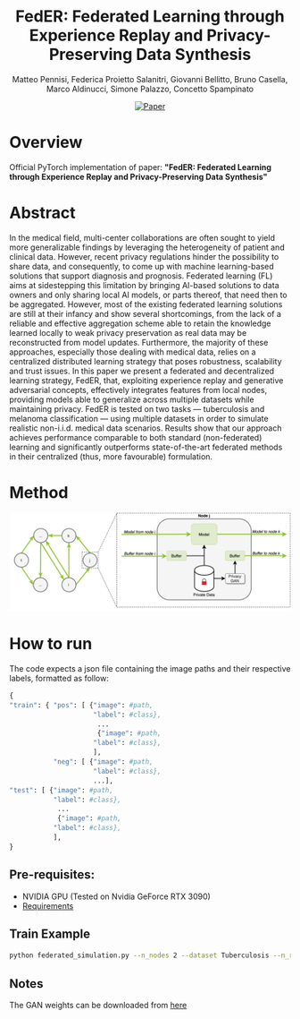 <div align="center">

# FedER: Federated Learning through Experience Replay and Privacy-Preserving Data Synthesis
Matteo Pennisi, Federica Proietto Salanitri, Giovanni Bellitto, Bruno Casella, Marco Aldinucci, Simone Palazzo, Concetto Spampinato

[![Paper](http://img.shields.io/badge/paper-arxiv.2206.10048-B31B1B.svg)](https://arxiv.org/abs/2206.10048)

</div>

# Overview
Official PyTorch implementation of paper: <b>"FedER: Federated Learning through Experience Replay and Privacy-Preserving Data Synthesis"</b>

# Abstract
 In the medical field, multi-center collaborations are often sought to yield more generalizable findings by leveraging the heterogeneity of patient and clinical data. However, recent privacy regulations hinder the possibility to share data, and consequently, to come up with machine learning-based solutions that support diagnosis and prognosis. Federated learning (FL) aims at sidestepping this limitation by bringing AI-based solutions to data owners and only sharing local AI models, or parts thereof, that need then to be aggregated. However, most of the existing federated learning solutions are still at their infancy and show several shortcomings, from the lack of a reliable and effective aggregation scheme able to retain the knowledge learned locally to weak privacy preservation as real data may be reconstructed from model updates. Furthermore, the majority of these approaches, especially those dealing with medical data, relies on a centralized distributed learning strategy that poses robustness, scalability and trust issues. In this paper we present a federated and decentralized learning strategy, FedER, that, exploiting experience replay and generative adversarial concepts, effectively integrates features from local nodes, providing models able to generalize across multiple datasets while maintaining privacy. FedER is tested on two tasks — tuberculosis and melanoma classification — using multiple datasets in order to simulate realistic non-i.i.d. medical data scenarios. Results show that our approach achieves performance comparable to both standard (non-federated) learning and significantly outperforms state-of-the-art federated methods in their centralized (thus, more favourable) formulation.
 
 # Method
 <p align = "center"><img src="img/FedER.png" width="600" style = "text-align:center"/></p>
 
 # How to run
 The code expects a json file containing the image paths and their respective labels, formatted as follow:
 ```python
{
 "train": { "pos": [ {"image": #path,  
                      "label": #class}, 
                       ...
                       {"image": #path,  
                      "label": #class},
                      ],
            "neg": [ {"image": #path,  
                      "label": #class},
                      ...],
 "test": [ {"image": #path,  
            "label": #class}, 
             ...
             {"image": #path,  
            "label": #class},
            ],
}
```
 
 ## Pre-requisites:
- NVIDIA GPU (Tested on Nvidia GeForce RTX 3090)
- [Requirements](env.yaml)

## Train Example
```bash
python federated_simulation.py --n_nodes 2 --dataset Tuberculosis --n_rounds 100 --num_epochs 100 --buffer_size 512 --learning_rate 1e-4 --setting non-IID

```

## Notes
The GAN weights can be downloaded from [here](https://studentiunict-my.sharepoint.com/:u:/g/personal/uni307680_studium_unict_it/ESlmUPw5tn1DsVCHGUxoNk8B21XhxxyW574W45PbYEAW4g?download=1)

